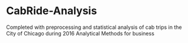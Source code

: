 # CabRide-Analysis
Completed with preprocessing and statistical analysis of cab trips in the City of Chicago during 2016 Analytical Methods for business
